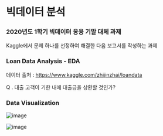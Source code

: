 # 빅데이터 분석
### 2020년도 1학기 빅데이터 응용 기말 대체 과제
Kaggle에서 문제 하나를 선정하여 해결한 다음 보고서를 작성하는 과제

### Loan Data Analysis - EDA
데이터 출처 : https://www.kaggle.com/zhijinzhai/loandata


Q . 대출 고객이 기한 내에 대출금을 상환할 것인가?

### Data Visualization

![image](https://user-images.githubusercontent.com/53117014/87048728-0fa9d680-c237-11ea-9e6f-df9271ca9e4b.png)

![image](https://user-images.githubusercontent.com/53117014/87048793-22bca680-c237-11ea-9b55-34c82ad2980a.png)
